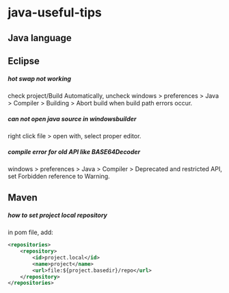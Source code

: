 # java-useful-tips

## Java language

## Eclipse
##### hot swap not working
check project/Build Automatically, uncheck windows > preferences > Java > Compiler > Building > Abort build when build path errors occur.

##### can not open java source in windowsbuilder
right click file > open with, select proper editor.

##### compile error for old API like BASE64Decoder 
windows > preferences > Java > Compiler > Deprecated and restricted API, set Forbidden reference to  Warning.

## Maven

##### how to set project local repository
in pom file, add:
```xml
<repositories>
 	<repository>
        <id>project.local</id>
        <name>project</name>
        <url>file:${project.basedir}/repo</url>
    </repository>
</repositories>
```






























